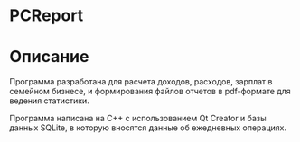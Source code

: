 # PCReport

# Описание
Программа разработана для расчета доходов, расходов, зарплат в семейном бизнесе, и формирования файлов отчетов в pdf-формате для ведения статистики.

Программа написана на C++ с использованием Qt Creator и базы данных SQLite, в которую вносятся данные об ежедневных операциях.

